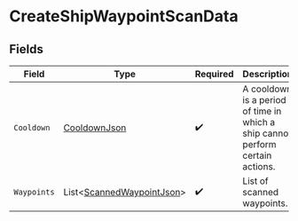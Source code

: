 # CreateShipWaypointScanData


## Fields

| Field                                                                          | Type                                                                           | Required                                                                       | Description                                                                    |
| ------------------------------------------------------------------------------ | ------------------------------------------------------------------------------ | ------------------------------------------------------------------------------ | ------------------------------------------------------------------------------ |
| `Cooldown`                                                                     | [CooldownJson](../../Models/Components/CooldownJson.md)                        | :heavy_check_mark:                                                             | A cooldown is a period of time in which a ship cannot perform certain actions. |
| `Waypoints`                                                                    | List<[ScannedWaypointJson](../../Models/Components/ScannedWaypointJson.md)>    | :heavy_check_mark:                                                             | List of scanned waypoints.                                                     |
